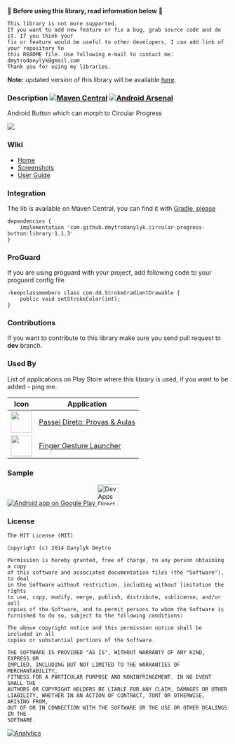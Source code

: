 :small_red_triangle: **Before using this library, read information below** :small_red_triangle:
```
This library is not more supported. 
If you want to add new feature or fix a bug, grab source code and do it. If you think your
fix or feature would be useful to other developers, I can add link of your repository to
this README file. Use following e-mail to contact me: dmytrodanylyk@gmail.com
Thank you for using my libraries.
```

**Note:** updated version of this library will be available [here](https://github.com/dmytrodanylyk/android-morphing-button).

### Description [![Maven Central](https://maven-badges.herokuapp.com/maven-central/com.github.dmytrodanylyk.circular-progress-button/library/badge.png?style=flat)](http://goo.gl/cKevJjr) [![Android Arsenal](http://img.shields.io/badge/Android%20Arsenal-Circular%20Progress%20Button-brightgreen.png?style=flat)](http://android-arsenal.com/details/1/67)

Android Button which can morph to Circular Progress

![](screenshots/intro.gif)

### Wiki

- [Home]
- [Screenshots]
- [User Guide]

### Integration

The lib is available on Maven Central, you can find it with [Gradle, please]

```
dependencies {
    implementation 'com.github.dmytrodanylyk.circular-progress-button:library:1.1.3'
}
```

### ProGuard

If you are using proguard with your project, add following code to your proguard config file

```
-keepclassmembers class com.dd.StrokeGradientDrawable {
    public void setStrokeColor(int);
}
```

### Contributions

If you want to contribute to this library make sure you send pull request to **dev** branch.

### Used By

List of applications on Play Store where this library is used, if you want to be added - ping me.

Icon | Application
------------ | -------------
<img src="http://goo.gl/WL5GME" width="48" height="48" /> | [Passei Direto: Provas & Aulas]
<img src="http://goo.gl/HIKRF9" width="48" height="48" /> | [Finger Gesture Launcher]

### Sample

<a href="https://play.google.com/store/apps/details?id=com.dd.sample.progressbutton">
  <img alt="Android app on Google Play"
       src="https://developer.android.com/images/brand/en_app_rgb_wo_45.png" />
</a>
<a href="https://play.google.com/store/apps/details?id=com.inappsquared.devappsdirect">
  <img alt="DevAppsDirect"
       src="http://www.inappsquared.com/img/icons/devappsdirect_icon.png" width="48" height="48" />
</a>

### License

```
The MIT License (MIT)

Copyright (c) 2014 Danylyk Dmytro

Permission is hereby granted, free of charge, to any person obtaining a copy
of this software and associated documentation files (the "Software"), to deal
in the Software without restriction, including without limitation the rights
to use, copy, modify, merge, publish, distribute, sublicense, and/or sell
copies of the Software, and to permit persons to whom the Software is
furnished to do so, subject to the following conditions:

The above copyright notice and this permission notice shall be included in all
copies or substantial portions of the Software.

THE SOFTWARE IS PROVIDED "AS IS", WITHOUT WARRANTY OF ANY KIND, EXPRESS OR
IMPLIED, INCLUDING BUT NOT LIMITED TO THE WARRANTIES OF MERCHANTABILITY,
FITNESS FOR A PARTICULAR PURPOSE AND NONINFRINGEMENT. IN NO EVENT SHALL THE
AUTHORS OR COPYRIGHT HOLDERS BE LIABLE FOR ANY CLAIM, DAMAGES OR OTHER
LIABILITY, WHETHER IN AN ACTION OF CONTRACT, TORT OR OTHERWISE, ARISING FROM,
OUT OF OR IN CONNECTION WITH THE SOFTWARE OR THE USE OR OTHER DEALINGS IN THE
SOFTWARE.
```

[Home]:https://github.com/dmytrodanylyk/circular-progress-button/wiki
[Screenshots]:https://github.com/dmytrodanylyk/circular-progress-button/wiki/Screenshots
[User Guide]:https://github.com/dmytrodanylyk/circular-progress-button/wiki/User-Guide
[Gradle, Please]:http://gradleplease.appspot.com/
[Passei Direto: Provas & Aulas]:https://play.google.com/store/apps/details?id=br.com.passeidireto
[Finger Gesture Launcher]:https://play.google.com/store/apps/details?id=com.carlosdelachica.finger

[![Analytics](https://ga-beacon.appspot.com/UA-44382495-3/circular-progress-button/readme)](https://github.com/igrigorik/ga-beacon)
